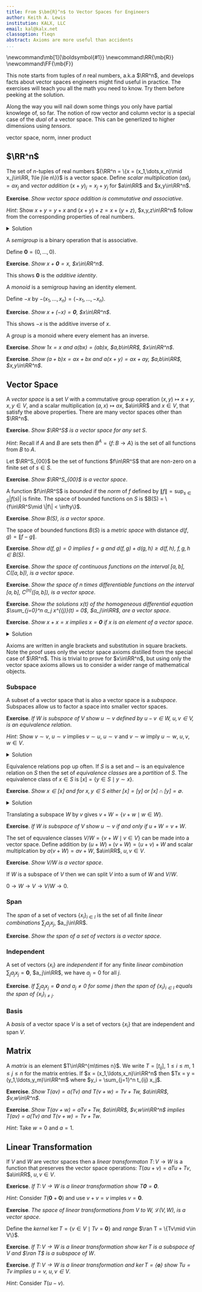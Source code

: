 ```yaml
---
title: From $\bm{R}^n$ to Vector Spaces for Engineers
author: Keith A. Lewis
institution: KALX, LLC
email: kal@kalx.net
classoption: fleqn
abstract: Axioms are more useful than accidents
...
```


\newcommand\mb[1]{\boldsymbol{#1}}
\newcommand\RR{\mb{R}}
\newcommand\FF{\mb{F}}

<!--
My PhD involved infinite dimensional vector spaces so excuse me for being appalled
by cartoon introductions to vector spaces floating around the internet these days.
-->
This note starts from tuples of $n$ real numbers, a.k.a $\RR^n$,
and develops facts about vector spaces engineers might find useful in practice.
The exercises will teach you all the math you need to know. Try them
before peeking at the solution.

Along the way you will nail down some things you only have
partial knowlege of, so far. The notion of row vector and column vector
is a special case of the _dual_ of a vector space.
This can be generlized to higher dimensions using _tensors_. 

vector space, norm, inner product

## $\RR^n$

The set of $n$-tuples of real numbers ${\RR^n = \{x = (x_1,\dots,x_n)\mid x_j\in\RR, 1\le j\le n\}}$ is 
a vector space.
Define _scalar multiplication_ $(ax)_j = ax_j$ and _vector addition_
$(x + y)_j = x_j + y_j$ for $a\in\RR$ and $x,y\in\RR^n$.

__Exercise__. _Show vector space addition is commutative and associative_.

_Hint_: Show $x + y = y + x$ and $(x + y) + z = x + (y + z)$, $x,y,z\in\RR^n$
follow from the corresponding properties of real numbers.

<details><summary>Solution</summary>
We have $(x + y)_j = x_j + y_j = y_j + x_j = (y + x)_j$ and
$((x + y) + z)_j = (x + y)_j + z_j = (x_j + y_j) + z_j = x_j + (y_j + z_j) = x_j + (y + z)_j = (x + (y + z))_j$,
$1\le j\le n$
</details>

A _semigroup_ is a binary operation that is associative.

Define $\bm{0} = (0, \ldots, 0)$.

__Exercise__. _Show $x + \bm{0} = x$, $x\in\RR^n$_.

This shows $\bm{0}$ is the _additive identity_.

A _monoid_ is a semigroup having an identity element.

Define $-x$ by $-(x_1,\dots,x_n) = (-x_1,\ldots,-x_n)$.

__Exercise__. _Show $x + (-x) = \bm{0}$, $x\in\RR^n$_.

This shows $-x$ is the additive inverse of $x$.

A _group_ is a monoid where every element has an inverse.

__Exercise__. _Show $1x = x$ and $a(bx) = (ab)x$, $a,b\in\RR$, $x\in\RR^n$_.

__Exercise__. _Show $(a + b)x = ax + bx$ and $a(x + y) = ax + ay$, $a,b\in\RR$, $x,y\in\RR^n$_.

## Vector Space

A _vector space_ is a set $V$ with a commutative group operation $(x,y)\mapsto x + y$, $x,y\in V$,
and a scalar multiplication $(a, x)\mapsto ax$, $a\in\RR$ and $x\in V$, that satisfy the above properties.
There are many vector spaces other than $\RR^n$.

__Exercise__. _Show $\RR^S$ is a vector space for any set $S$_.

_Hint_: Recall if $A$ and $B$ are sets then $B^A = \{f\colon B\to A\}$ is the set of all functions from $B$ to $A$.

Let $\RR^S_{00}$ be the set of functions $f\in\RR^S$ that are non-zero on a finite set of $s\in S$.

__Exercise__. _Show $\RR^S_{00}$ is a vector space_.

A function $f\in\RR^S$ is _bounded_ if the _norm_ of $f$ defined by $\|f\| = \sup_{s\in S} |f(s)|$ is finite.
The space of bounded functions on $S$ is $B(S) = \{f\in\RR^S\mid \|f\| < \infty\}$.

__Exercise__. _Show $B(S)$, is a vector space_.

The space of bounded functions $B(S)$ is a _metric space_ with distance ${d(f, g) = \|f - g\|}$.

__Exercise__. _Show $d(f, g) = 0$ implies $f = g$ and $d(f,g) + d(g, h) \ge d(f, h)$, $f,g,h\in B(S)$_.

__Exercise__. _Show the space of continuous functions on the interval $[a,b]$, $C([a,b])$,
is a vector space_.

__Exercise__. _Show the space of $n$ times differentiable functions on the interval $[a,b]$, $C^{(n)}([a,b])$,
is a vector space_.

__Exercise__. _Show the solutions $x(t)$ of the homogeneous differential equation
$\sum_{j=0}^n a_j x^{(j)}(t) = 0$, $a_j\in\RR$, are a vector space_.

__Exercise__. _Show $x + x = x$ implies $x = \bm{0}$ if $x$ is an element of a vector space_.

<details><summary>Solution</summary>
$$
\begin{aligned}
	x + x &= x \\
	&\langle a = b \text{ implies }a + c = b + c\rangle [a\leftarrow x + x, b\leftarrow x, c\leftarrow -x]\\
	(x + x) + (-x) &= x + (-x) \\
	&\langle (a + b) + c = a + (b + c)\rangle[a\leftarrow x, b\leftarrow x, c\leftarrow -x] \\
	x + (x + (-x)) &= x + (-x) \\
	&\langle a + (-a) = \bm{0}\rangle[a\leftarrow x\text{ twice}] \\
	x + \bm{0} &= \bm{0} \\
	&\langle a + \bm{0} = a\rangle[a\leftarrow x] \\
	x &= \bm{0} \\
\end{aligned}
$$
</details>

Axioms are written in angle brackets and substitution in square brackets.
Note the proof uses only the vector space axioms distilled from the special case of $\RR^n$.
This is trivial to prove for $x\in\RR^n$, but using only the vector space axioms
allows us to consider a wider range of mathematical objects.

### Subspace

A subset of a vector space that is also a vector space is a _subspace_.
Subspaces allow us to factor a space into smaller vector spaces.

__Exercise__. _If $W$ is subspace of $V$ show $u\sim v$ defined by $u - v\in W$, $u,v\in V$,
is an equivalence relation_.

_Hint_: Show $v\sim v$, $u\sim v$ implies $v\sim u$, $u\sim v$ and $v\sim w$ imply $u\sim w$,
$u,v,w\in V$.

<details><summary>Solution</summary>
Since $v - v = \bm{0}\in W$ (identity) we have $v\sim v$. If $u \sim v$ then
${u - v\in W}$ so ${v - w = -(u - v)\in W}$ (inverse).
If $u\sim v$ and $v\sim w$ then $u - v$ and $v - w$ belong to $W$ so
${u - w = (u - v) + (v - w)\in W}$ (addition).
</details>

Equivalence relations pop up often. If $S$ is a set and $\sim$ is an equivalence
relation on $S$ then the set of _equivalence classes_ are a _partition_ of $S$.
The equivalence class of $x\in S$ is ${[x] = \{y\in S\mid y\sim x\}}$.

__Exercise__. _Show $x\in [x]$ and for $x,y\in S$ either $[x] = [y]$ or $[x]\cap [y] = \emptyset$_.

<details><summary>Solution</summary>
Since $x\sim x$ we have $x\in [x]$.
If $z\in [x]\cap[y]$ then $z\sim x$ and $z\sim y$ so $x\sim y$.
If $u\in [x]$ then $u\sim x$ so $u\sim y$ and $u\in [y]$.
Likewise, $[y]\subseteq [x]$ so $[x] = [y]$.

</details>

Translating a subspace $W$ by $v$ gives $v + W = \{v + w\mid w\in W\}$.

__Exercise__. _If $W$ is subspace of $V$ show $u\sim v$ if and only if $u + W = v + W$_.

The set of equvalence classes $V/W = \{v + W\mid v\in V\}$ can be made into a vector space.
Define addition by $(u + W) + (v + W) = (u + v) + W$ and scalar multiplcation by
$a(v + W) = av + W$, $a\in\RR$, $u, v\in V$.

__Exercise__. _Show $V/W$ is a vector space_.

If $W$ is a subspace of $V$ then we can split $V$ into a sum of $W$ and $V/W$.

$0\to W\to V\to V/W\to 0$.

### Span

The _span_ of a set of vectors $\{x_i\}_{i\in I}$ is the set of all finite
_linear combinations_ $\sum_j a_j x_j$, $a_j\in\RR$.

__Exercise__. _Show the span of a set of vectors is a vector space_.

### Independent

A set of vectors $\{x_i\}$ are _independent_ if for any finite _linear combination_
$\sum_j a_j x_j = \bm{0}$, $a_j\in\RR$, we have $a_j = 0$ for all $j$.

__Exercise__. _If $\sum_j a_j x_j = \bm{0}$ and $a_j \not= 0$ for some $j$
then the span of $\{x_i\}_{i\in I}$ equals the span of $\{x_i\}_{i\not=j}$_.

### Basis

A _basis_ of a vector space $V$ is a set of vectors $\{x_i\}$ that are independent and span $V$.

## Matrix

A _matrix_ is an element $T\in\RR^{m\times n}$. We write $T = [t_{ij}]$, $1\le i\le m$, $1\le j\le n$
for the matrix entries. If $x = (x_1,\ldots,x_n)\in\RR^n$ then
$Tx = y = (y_1,\ldots,y_m)\in\RR^m$ where $y_i = \sum_{j=1}^n t_{ij} x_j$.

__Exercise__. _Show $T(av) = a(Tv)$ and $T(v + w) = Tv + Tw$, $a\in\RR$, $v,w\in\R^n$_.

__Exercise__. _Show $T(av + w) = aTv + Tw$, $a\in\RR$, $v,w\in\RR^n$ implies
$T(av) = a(Tv)$ and $T(v + w) = Tv + Tw$_.

 _Hint_: Take $w = 0$ and $a = 1$.

## Linear Transformation

If $V$ and $W$ are vector spaces then a _linear transformaton_ $T\colon V\to W$ is a function
that preserves the vector space operations: $T(au + v) = aTu + Tv$,
$a\in\RR$, $u,v\in V$.

__Exericse__.  _If $T\colon V\to W$ is a linear transformation show $T\bm{0} = \bm{0}$_.

_Hint_: Consider $T(\bm{0} + \bm{0})$ and use $v + v = v$ imples $v = \bm{0}$.

__Exercise__. _The space of linear transformations from $V$ to $W$, $\mathcal{L}(V,W)$, is a vector space_.

Define the _kernel_ $\ker T = \{v\in V\mid Tv = \bm{0}\}$ and _range_ $\ran T = \{Tv\mid v\in V\}$.

__Exercise__. _If $T\colon V\to W$ is a linear transformation show
$\ker T$ is a subspace of $V$ and $\ran T$ is a subspace of $W$_.

__Exercise__. _If $T\colon V\to W$ is a linear transformation and $\ker T = \{\bm{o}\}$
show $Tu = Tv$ implies $u = v$, $u,v\in V$_.

_Hint_: Consider $T(u - v)$.

<!--
The _standard basis_ is $\{\delta^i\}_{i\in I}$ where
$\delta^i\in \FF^I$ is defined by $\delta^i(j) = \delta_{ij}$, the Kronecker delta function,
for $j\in I$,

The _dot product_ $\cdot\colon\RR^n\times\RR^n\to\RR$ of two vectors is $x\cdot y = \sum_j x_j y_j$.

__Exercise__. _Show $a(x\cdot y) = (ax)\cdot y = x\cdot(ay)$ and $(x + y)\cdot z = x\cdot z + y\cdot z$
for $a\in\RR$ and $x,y,z\in\RR^n$_.

The dot product is used to define the _norm_ of a vector $\|x\| = \sqrt{x\cdot x}$.

__Exercise__ (Cauchy–Schwarz inequality) _Show $|x\cdot y| \le \|x\| \|y\|$_.

_Hint_: Use $0\le \|ax - y\|^2 = a^2\|x\|^2 - 2a x\cdot y + \|y\|^2$, $a\in\RR$, $x,y\in\RR^n$.

<details><summary>Solution</summary>
We have $0\le a^2\|x\|^2 - 2a x\cdot y + \|y\|^2 = (a\|x\| - x\cdot y/\|x\|)^2 - (x\cdot y)^2/\|x\|^2 + \|y\|^2$.
Taking ${a = (x\cdot y)/\|x\|^2}$ gives ${0\le - (x\cdot y)^2/\|x\|^2 + \|y\|^2}$
so ${(x\cdot y)^2 \le \|x\|^2 \|y\|^2}$.

Note if ${(x\cdot y)^2 = \|x\|^2 \|y\|^2}$ then $ax = y$ for some $a\in\RR$.
</details>

__Exercise__. _Show $\|ax\| = |a|\|x\|$ and $\|x + y\| \le \|x\| + \|y\|$, for $a\in\RR$, $x,y\in\RR^n$_.

_Hint_: Use $2x\cdot y\le 2\|x\|\|y\|$.

<details><summary>Solution</summary>
We have $\|x + y\|^2 = \|x\|^2 + 2x\cdot y + \|y\|^2 \le \|x\|^2 + 2\|x\|\|y\| + \|y\|^2
= (\|x\| + \|y\|)^2$.
</details>

The norm provides a _metric_ $d\colon\RR^n\times\RR^n\to [0,\infty)$
defined by $d(x, y) = \|x - y\|$.

__Exercise__. _Show $d(x,y) = d(y,x)$, $d(x,y) + d(y,z) \le d(x,z)$ and
$d(x,x) = 0$ implies $x = 0$ for $x,y,z\in\RR^n$_.

_Hint_: Use $\|u + v\| \le \|u\| + \|v\|$ for appropriate $u,v\in\RR^n$.

Let $\FF$ be a field and $I$ be a set.
The _set exponential_ $\FF^I = \{x\colon I\to\RR\}$ is a _vector space_
under pointwise addition and scalar multiplication,
$(x + y)(i) = x(i) + y(i)$ and $(ax)(i) = ax(i)$, $i\in I$, $x,y\in\FF^I$, $a\in\FF$.

Dot product does not work in infinite dimensions.

The _vector space dual_ of $\FF^I$ is $\FF_I = (\FF^I)^* = \{x^*\colon \FF^I\to\FF\}$.
The _standard dual basis_ is $\{\delta_i\}_{i\in I}$ where
$\delta_i\in \FF_I$ is defined by $\delta_i(\delta^j) = \delta_{ij}$, $j\in I$,
-->
